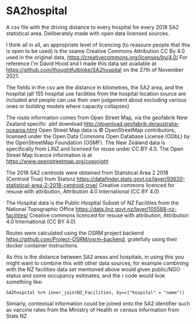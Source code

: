 # SA2hospital

A csv file with the driving distance to every hospital for every 2018 SA2 statistical area. Deliberately made with open data licensed sources.

I think all in all, an appropriate level of licencing (to reassure people that this is open to be used) is the ssame Creative Commons Attribution CC By 4.0 used in the original data, https://creativecommons.org/licenses/by/4.0/ For reference I'm David Hood and I made this data set available at https://github.com/thoughtfulbloke/SA2hospital on the 27th of November 2021.

The fields in the csv are the distance in kilometres, the SA2 area, and the hospital (all 155 hospital use facilities from the hospital location source are included and people can use their own judgement about excluding various ones or building models where capacity collapses)

The route information comes from Open Street Map, via the geofabrik New Zealand specific .pbf download http://download.geofabrik.de/australia-oceania.html Open Street Map data is © OpenStreetMap contributors, licensed under the Open Data Commons Open Database License (ODbL) by the OpenStreetMap Foundation (OSMF). The New Zealand data is specifically from LINZ and licensed for reuse under CC BY 4.0. The Open Street Map licence information is at https://www.openstreetmap.org/copyright

The 2018 SA2 centroids were obtained from Statistical Area 2 2018 (Centroid True) from Statsnz https://datafinder.stats.govt.nz/layer/93620-statistical-area-2-2018-centroid-true/ Creative commons licenced for resuse with attribution, Attribution 4.0 International (CC BY 4.0)

The Hospital data is the Public Hospital Subset of NZ Facilities from the National Topographic Office https://data.linz.govt.nz/layer/105588-nz-facilities/  Creative commons licenced for resuse with attribution, Attribution 4.0 International (CC BY 4.0)

Routes were calculated using the OSRM project backend https://github.com/Project-OSRM/osrm-backend, gratefully using their docker container instructions.

As this is the distance between SA2 areas and hospitals, in using this you might want to combine this with other data sources, for example combining with the NZ facilities data set mentioned above would given public/NGO status and some occupancy esitmates, and the r code would look something like:

```
SA2hospital %>% inner_join(NZ_Facilities, by=c("hospital" = "name"))
```

Simiarly, contextual information could be joined onto the SA2 identifier such as vaccine rates from the Ministry of Health or census information from Stats NZ
